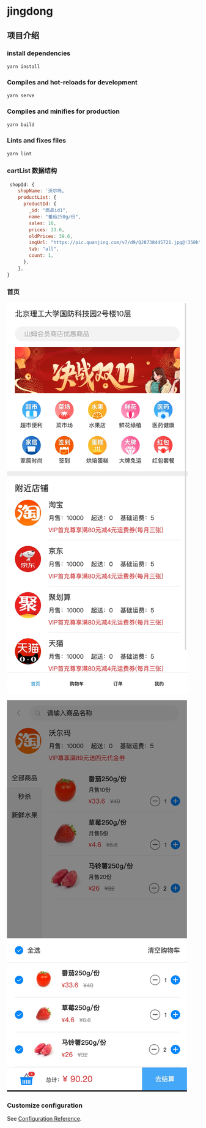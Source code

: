 # jingdong

## 项目介绍

### install dependencies

```javascript
yarn install
```

### Compiles and hot-reloads for development

```javascript
yarn serve
```

### Compiles and minifies for production

```javascript
yarn build
```

### Lints and fixes files

```javascript
yarn lint
```

### cartList 数据结构

```javascript
 shopId: {
    shopName: '沃尔玛,
    productList: {
      productId: {
        _id: "商品id1",
        name: "番茄250g/份",
        sales: 10,
        prices: 33.6,
        oldPrices: 39.6,
        imgUrl: "https://pic.quanjing.com/v7/d9/QJ8738445721.jpg@!350h",
        tab: "all",
        count: 1,
      },
    },
}
```

### 首页

![home](/src/assets/img/home.jpeg)

![cart](/src/assets/img/cart.jpeg)

### Customize configuration

See [Configuration Reference](https://cli.vuejs.org/config/).
